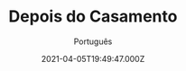 ---
id: '1e1c1148-caaa-42e0-a9bf-71f4cb3562e8'
type: 'movie' # Filme, Série, Anime
title: "Depois do Casamento"
synopsis: ["A gerente de um orfanato em Calcutá, na Índia, luta para manter o estabelecimento funcionando. Desesperada por dinheiro, ela acredita ter encontrado a benfeitora perfeita (Julianne Moore), dona de empresa multimilionária. Porém, para receber o dinheiro, ela precisa viajar até Nova York e conhecer a mulher por trás da riqueza, em meio a uma pomposa celebração matrimonial. Chegando ao local, a gerente não consegue disfarçar os segredos que a unem ao marido da empresária.",
]
originalTitle: "After the Wedding"
date: '2021-04-05T19:49:47.000Z'
update: '2021-04-05T19:49:47.000Z'
releaseDate: '2019-08-09T03:00:00.000Z'
imdb:
  rating: '7.7' # 8.5
  id: '' # tt0470752
duration: '1h 52 Min'
trailer:
  urls: [
    'gZzxmZuOvKI',
  ]
tags: ['720p', '1080p', '720p']
genre: ['Drama'] #
quality: 'BluRay' # BluRay, WEB-DL, HDTV, WEB-DL4K, WEB-DLe
format: 'Mkv | Mp4' # MKV, MP4, TS
audio: 'Português, Inglês' # Dublado, Legendado, Dual Audio, Dub & Leg
subtitle: 'Português' # Português, inglês,
size: '1.03 GB | 1.47 GB | 2.25 GB' # 4.8 GB
audioQuality: 10
videoQuality: 10
directors: []
#  - name: 'Lana Wachowski'
#    image: ''
#  - name: 'Lilly Wachowski'
#    image: ''
cast: []
#  - name: 'Keanu Reeves'
#    image: ''
#    characterName: 'Neo'
writers: []
#  - name: ''
#    image: ''
maturityRating:
  age: '' # L , 10, 12, 14, 16, 18
  topics: [''] # Violence, Illegal drugs, Inappropriate Language, Legal Drugs, Sexual Content, Extreme Violence
###########################################
download:
  
  - url: 'magnet:?xt=urn:btih:1DC2468570A0F0428480DB06D374ED64EDFD2654&dn=LAPUMiA.Org%20-%20Depois%20do%20Casamento%202019%205.1%20%28720p%29&tr=udp%3a%2f%2ftracker.openbittorrent.com%3a80%2fannounce&tr=udp%3a%2f%2ftracker.opentrackr.org%3a1337%2fannounce'
    resolution: '720p' # 720p, 1080p, 4K,
    audio: 'Dual Áudio' # Dublado, Legendado, Dual Audio
    size: '' # 4.8 GB
    quality: '' # BluRay, WEB-DL
    format: '' # MKV
  - url: 'magnet:?xt=urn:btih:B142AFC892730770BF638AE34318012A6D319EE8&dn=LAPUMiA.Org%20-%20Depois%20do%20Casamento%202019%205.1%20%281080p%29&tr=udp%3a%2f%2ftracker.openbittorrent.com%3a80%2fannounce&tr=udp%3a%2f%2ftracker.opentrackr.org%3a1337%2fannounce'
    resolution: '1080p' # 720p, 1080p, 4K,
    audio: 'Dual Áudio' # Dublado, Legendado, Dual Audio
    size: '' # 4.8 GB
    quality: '' # BluRay, WEB-DL
    format: '' # MKV
  - url: 'magnet:?xt=urn:btih:B15177763E6D856E302DFA5D79744198A6C6B90F&dn=LAPUMiA.Org%20-%20Depois%20do%20Casamento%202019%205.1%20DUBLADO%20%28720p%29&tr=udp%3a%2f%2ftracker.openbittorrent.com%3a80%2fannounce&tr=udp%3a%2f%2ftracker.opentrackr.org%3a1337%2fannounce'
    resolution: '720p' # 720p, 1080p, 4K,
    audio: 'Dublado' # Dublado, Legendado, Dual Audio
    size: '' # 4.8 GB
    quality: '' # BluRay, WEB-DL
    format: '' # MKV
images:
  cover: '/assets/movies/depois-do-casamento.jpg'
  background: '/assets/movies/'
---